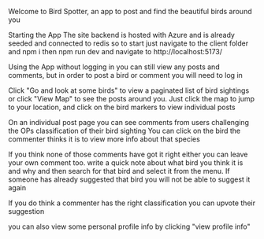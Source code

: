 Welcome to Bird Spotter, an app to post and find the beautiful birds around you

Starting the App
The site backend is hosted with Azure and is already seeded and connected to redis
so to start just navigate to the client folder and npm i then npm run dev and navigate to http://localhost:5173/

Using the App
without logging in you can still view any posts and comments,
but in order to post a bird or comment you will need to log in

Click "Go and look at some birds" to view a paginated list of bird sightings
or click "View Map" to see the posts around you. Just click the map to jump to your location,
and click on the bird markers to view individual posts

On an individual post page you can see comments from users challenging the OPs classification of their bird sighting
You can click on the bird the commenter thinks it is to view more info about that species

If you think none of those comments have got it right either you can leave your own comment too.
write a quick note about what bird you think it is and why and then search for that bird and select it
from the menu. If someone has already suggested that bird you will not be able to suggest it again

If you do think a commenter has the right classification you can upvote their suggestion

you can also view some personal profile info by clicking "view profile info"
